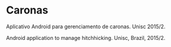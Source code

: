 # Caronas

Aplicativo Android para gerenciamento de caronas. Unisc 2015/2.

Android application to manage hitchhicking. Unisc, Brazil, 2015/2.
